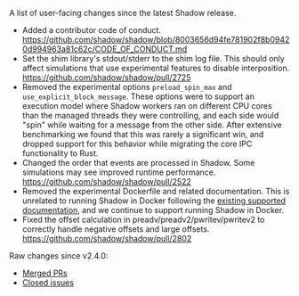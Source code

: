 A list of user-facing changes since the latest Shadow release.

* Added a contributor code of conduct.
  https://github.com/shadow/shadow/blob/8003656d94fe781902f8b09420d994963a81c62c/CODE_OF_CONDUCT.md
* Set the shim library's stdout/stderr to the shim log file. This should only
  affect simulations that use experimental features to disable interposition.
  https://github.com/shadow/shadow/pull/2725
* Removed the experimental options `preload_spin_max` and `use_explicit_block_message`.
  These options were to support an execution model where Shadow workers ran on different
  CPU cores than the managed threads they were controlling, and each side would "spin"
  while waiting for a message from the other side. After extensive benchmarking we found
  that this was rarely a significant win, and dropped support for this behavior while
  migrating the core IPC functionality to Rust.
* Changed the order that events are processed in Shadow. Some simulations may
  see improved runtime performance. https://github.com/shadow/shadow/pull/2522
* Removed the experimental Dockerfile and related documentation. This is
  unrelated to running Shadow in Docker following the [existing supported
  documentation](https://shadow.github.io/docs/guide/supported_platforms.html#docker),
  and we continue to support running Shadow in Docker.
* Fixed the offset calculation in preadv/preadv2/pwritev/pwritev2 to correctly
  handle negative offsets and large offsets.
  https://github.com/shadow/shadow/pull/2802

Raw changes since v2.4.0:

* [Merged PRs](https://github.com/shadow/shadow/pulls?q=is%3Apr+merged%3A%3E2023-01-25T10%3A30-0500)
* [Closed issues](https://github.com/shadow/shadow/issues?q=is%3Aissue+closed%3A%3E2023-01-25T10%3A30-0500)
